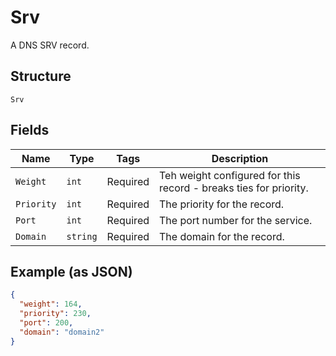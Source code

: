 
# Srv

A DNS SRV record.

## Structure

`Srv`

## Fields

| Name | Type | Tags | Description |
|  --- | --- | --- | --- |
| `Weight` | `int` | Required | Teh weight configured for this record - breaks ties for priority. |
| `Priority` | `int` | Required | The priority for the record. |
| `Port` | `int` | Required | The port number for the service. |
| `Domain` | `string` | Required | The domain for the record. |

## Example (as JSON)

```json
{
  "weight": 164,
  "priority": 230,
  "port": 200,
  "domain": "domain2"
}
```

